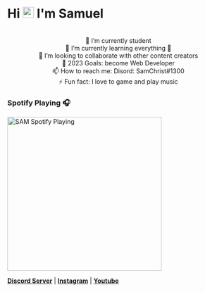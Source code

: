### <h1 align="left">Hi <img src="https://media.giphy.com/media/hvRJCLFzcasrR4ia7z/giphy.gif" width="25px"> I'm Samuel</h1>

<p align="center">
<br> 🔭 I’m currently student
<br> 🌱 I’m currently learning everything 🤣 
<br> 👯 I’m looking to collaborate with other content creators
<br> 🥅 2023 Goals: become Web Developer 
<br> 📫 How to reach me: Disord: SamChrist#1300 
<br> ⚡ Fun fact: I love to game and play music 
</p>

### Spotify Playing 🎧

[<img src="https://now-playing-codestackr.vercel.app/api/spotify-playing" alt="SAM Spotify Playing" width="350" />](https://open.spotify.com/user/swyqyimdc12jajde4vpwd2x1b)


<p align="left">
  <strong><a href="https://www.discord.io/samchrist">Discord Server</a></strong> |
  <strong><a href="https://www.instagram.com/samuelchistz/">Instagram</a></strong> |
  <strong><a href="#">Youtube</a></strong>
 </p>

